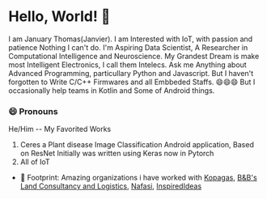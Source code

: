 # Hello, World! 👋

I am January Thomas(Janvier). I am Interested with IoT, with passion and patience Nothing I can't do. I'm Aspiring Data Scientist, A Researcher in Computational Intelligence and Neuroscience.
My Grandest Dream is make most Intelligent Electronics, I call them Intelecs. Ask me Anything about Advanced Programming, particullary Python and Javascript. But I haven't forgotten to Write C/C++ Firmwares and all Embbeded Staffs.
😄😄😄 But I occasionally help teams in Kotlin and Some of Android things.

### 😄 Pronouns
He/Him
-- My Favorited Works
   1. Ceres a Plant disease Image Classification Android application, Based on ResNet Initially was written using Keras now in Pytorch
   2. All of IoT
- 👣 Footprint: Amazing organizations i have worked with [Kopagas](http://kopagas.com/), [B&B's Land Consultancy and Logistics](), [Nafasi](https://github.com/Nafasi-Technology), [InspiredIdeas](http://inspiredideas.io/)
